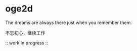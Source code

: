 # oge2d

The dreams are always there just when you remember them.

不忘初心，继续工作

:: work in progress ::
